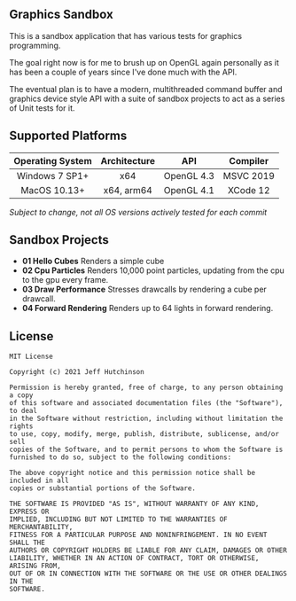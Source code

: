 ## Graphics Sandbox

This is a sandbox application that has various tests for graphics programming.

The goal right now is for me to brush up on OpenGL again personally as it has been a couple of years since I've done much with the API. 

The eventual plan is to have a modern, multithreaded command buffer and graphics device style API with a suite of sandbox projects to act as a series of Unit tests for it.

## Supported Platforms

| Operating System | Architecture | API        | Compiler  |
| :--------------: | :----------: | :--------: | :-------: |
| Windows 7 SP1+   | x64          | OpenGL 4.3 | MSVC 2019 |
| MacOS 10.13+     | x64, arm64   | OpenGL 4.1 | XCode 12  |

*Subject to change, not all OS versions actively tested for each commit*

## Sandbox Projects

- **01 Hello Cubes**
    Renders a simple cube
- **02 Cpu Particles**
    Renders 10,000 point particles, updating from the cpu to the gpu every frame.
- **03 Draw Performance**
    Stresses drawcalls by rendering a cube per drawcall.
- **04 Forward Rendering**
    Renders up to 64 lights in forward rendering.

## License
```
MIT License

Copyright (c) 2021 Jeff Hutchinson

Permission is hereby granted, free of charge, to any person obtaining a copy
of this software and associated documentation files (the "Software"), to deal
in the Software without restriction, including without limitation the rights
to use, copy, modify, merge, publish, distribute, sublicense, and/or sell
copies of the Software, and to permit persons to whom the Software is
furnished to do so, subject to the following conditions:

The above copyright notice and this permission notice shall be included in all
copies or substantial portions of the Software.

THE SOFTWARE IS PROVIDED "AS IS", WITHOUT WARRANTY OF ANY KIND, EXPRESS OR
IMPLIED, INCLUDING BUT NOT LIMITED TO THE WARRANTIES OF MERCHANTABILITY,
FITNESS FOR A PARTICULAR PURPOSE AND NONINFRINGEMENT. IN NO EVENT SHALL THE
AUTHORS OR COPYRIGHT HOLDERS BE LIABLE FOR ANY CLAIM, DAMAGES OR OTHER
LIABILITY, WHETHER IN AN ACTION OF CONTRACT, TORT OR OTHERWISE, ARISING FROM,
OUT OF OR IN CONNECTION WITH THE SOFTWARE OR THE USE OR OTHER DEALINGS IN THE
SOFTWARE.
```